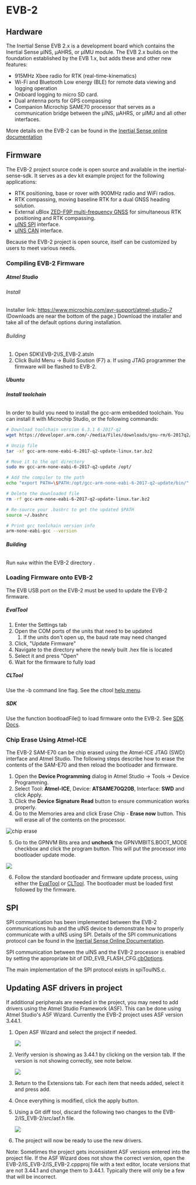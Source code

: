 # EVB-2

## Hardware 

The Inertial Sense EVB 2.x is a development board which contains the Inertial Sense µINS, µAHRS, or µIMU module. The EVB 2.x builds on the foundation established by the EVB 1.x, but adds these and other new features:

- 915MHz Xbee radio for RTK (real-time-kinematics)
- Wi-Fi and Bluetooth Low energy (BLE) for remote data viewing and logging operation
- Onboard logging to micro SD card.
- Dual antenna ports for GPS compassing
- Companion Microchip SAME70 processor that serves as a communication bridge between the µINS, µAHRS, or µIMU and all other interfaces.

More details on the EVB-2 can be found in the [Inertial Sense online documentation](<https://docs.inertialsense.com/user-manual/hardware/EVB2/>)

## Firmware

The EVB-2 project source code is open source and available in the inertial-sense-sdk.  It serves as a dev kit example project for the following applications: 

- RTK positioning, base or rover with 900MHz radio and WiFi radios.
- RTK compassing, moving baseline RTK for a dual GNSS heading solution.
- External uBlox [ZED-F9P multi-frequency GNSS](https://docs.inertialsense.com/user-manual/gnss/multi_frequency_gnss/) for simultaneous RTK positioning and RTK compassing.
- [uINS SPI](https://docs.inertialsense.com/user-manual/hardware/EVB2/#spi) interface.
- [uINS CAN](https://docs.inertialsense.com/user-manual/com-protocol/CAN/) interface.

Because the EVB-2 project is open source, itself can be customized by users to meet various needs.

### Compiling EVB-2 Firmware

##### Atmel Studio

###### Install

Installer link: https://www.microchip.com/avr-support/atmel-studio-7
(Downloads are near the bottom of the page.)
Download the installer and take all of the default options during installation.

###### Building

1. Open SDK\EVB-2\IS_EVB-2.atsln
1. Click Build Menu -> Build Soution (F7)
	a. If using JTAG programmer the firmware will be flashed to EVB-2.

##### **Ubuntu**

###### **Install toolchain**

In order to build you need to install the gcc-arm embedded toolchain. You can install it with Microchip Studio, or the following commands:

```bash
# Download toolchain version 6.3.1 6-2017-q2
wget https://developer.arm.com/-/media/Files/downloads/gnu-rm/6-2017q2/gcc-arm-none-eabi-6-2017-q2-update-linux.tar.bz2

# Unzip file
tar -xf gcc-arm-none-eabi-6-2017-q2-update-linux.tar.bz2

# Move it to the opt directory
sudo mv gcc-arm-none-eabi-6-2017-q2-update /opt/

# Add the compiler to the path
echo "export PATH=\$PATH:/opt/gcc-arm-none-eabi-6-2017-q2-update/bin/" >> ~/.bashrc

# Delete the downloaded file
rm -rf gcc-arm-none-eabi-6-2017-q2-update-linux.tar.bz2

# Re-source your .bashrc to get the updated $PATH
source ~/.bashrc

# Print gcc toolchain version info
arm-none-eabi-gcc --version
```

###### **Building**

Run `make` within the EVB-2 directory .

### Loading Firmware onto EVB-2

The EVB USB port on the EVB-2 must be used to update the EVB-2 firmware.

##### EvalTool

1. Enter the Settings tab
2. Open the COM ports of the units that need to be updated
   1. If the units don't open up, the baud rate may need changed
3. Click, "Update Firmware"
4. Navigate to the directory where the newly built .hex file is located
5. Select it and press "Open"
6. Wait for the firmware to fully load

##### CLTool

Use the -b command line flag. See the cltool [help menu](<https://docs.inertialsense.com/user-manual/software/cltool/#help-menu>).

##### SDK

Use the function bootloadFile() to load firmware onto the EVB-2. See [SDK Docs](<https://docs.inertialsense.com/user-manual/software/SDK/#sdk>).

### Chip Erase Using Atmel-ICE

The EVB-2 SAM-E70 can be chip erased using the Atmel-ICE JTAG (SWD) interface and Atmel Studio.  The following steps describe how to erase the contents of the SAM-E70 and then reload the bootloader and firmware.  

1. Open the **Device Programming** dialog in Atmel Studio -> Tools -> Device Programming.
2. Select Tool: **Atmel-ICE**, Device: **ATSAME70Q20B**, Interface: **SWD** and click Apply.
3. Click the **Device Signature Read** button to ensure communication works properly. 
4. Go to the Memories area and click Erase Chip - **Erase now** button.  This will erase all of the contents on the processor.

![chip erase](images/jtag_chip_erase.png)

5. Go to the GPNVM Bits area and **uncheck** the GPNVMBITS.BOOT_MODE checkbox and click the program button.  This will put the processor into bootloader update mode. 

![](images/jtag_gpnvmbits_boot_mode.png)

6. Follow the standard bootloader and firmware update process, using either the [EvalTool](https://docs.inertialsense.com/user-manual/software/evaltool/#update-firmware) or [CLTool](https://docs.inertialsense.com/user-manual/software/cltool/#update-the-firmware).  The bootloader must be loaded first followed by the firmware.

## SPI

SPI communication has been implemented between the EVB-2 communications hub and the uINS device to demonstrate how to properly communicate with a uINS using SPI. Details of the SPI communications protocol can be found in the [Inertial Sense Online Documentation](https://docs.inertialsense.com/user-manual/com-protocol/SPI/).

SPI communication between the uINS and the EVB-2 processor is enabled by setting the appropriate bit of DID_EVB_FLASH_CFG.[cbOptions](https://docs.inertialsense.com/user-manual/com-protocol/DID-descriptions/#did_evb_flash_cfg). 

The main implementation of the SPI protocol exists in spiTouINS.c.

## Updating ASF drivers in project

If additional peripherals are needed in the project, you may need to add drivers using the Atmel Studio Framework (ASF). This can be done using Atmel Studio's ASF Wizard. Currently the EVB-2 project uses ASF version 3.44.1.

1. Open ASF Wizard and select the project if needed.

   ![](images\ASF_project.png)

2. Verify version is showing as 3.44.1 by clicking on the version tab. If the version is not showing correctly, see note below.

   ![](images\ASF_version.png)

3. Return to the Extensions tab. For each item that needs added, select it and press add.

4. Once everything is modified, click the apply button.

5. Using a Git diff tool, discard the following two changes to the EVB-2/IS_EVB-2/src/asf.h file.

   ![](images\ASF_discard.png)

6. The project will now be ready to use the new drivers.

Note: Sometimes the project gets inconsistent ASF versions entered into the project file. If the ASF Wizard does not show the correct version, open the EVB-2/IS_EVB-2/IS_EVB-2.cppproj file with a text editor, locate versions that are not 3.44.1 and change them to 3.44.1. Typically there will only be a few that will be incorrect.

